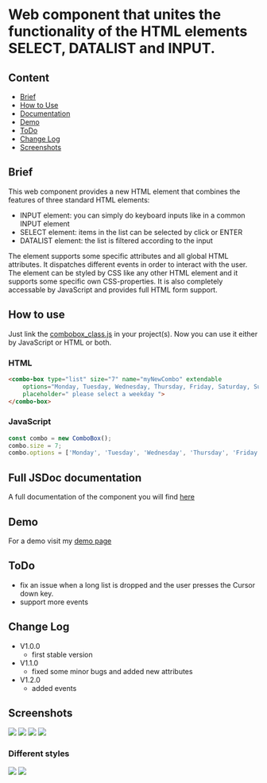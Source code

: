 # Web component that unites the functionality of the HTML elements SELECT, DATALIST and INPUT.

## Content
  * [Brief](#brief)
  * [How to Use](#how-to-use)
  * [Documentation](#full-jsdoc-documentation)
  * [Demo](#demo)
  * [ToDo](#todo)
  * [Change Log](#change-log)
  * [Screenshots](#screenshots)


## Brief 
  This web component provides a new HTML element that combines the features of three standard HTML elements:
  * INPUT element:    you can simply do keyboard inputs like in a common INPUT element
  * SELECT element:   items in the list can be selected by click or ENTER
  * DATALIST element: the list is filtered according to the input
  
  The element supports some specific attributes and all global HTML attributes.
  It dispatches different events in order to interact with the user.
  The element can be styled by CSS like any other HTML element and it supports some specific own CSS-properties.
  It is also completely accessable by JavaScript and provides full HTML form support.
		
  
## How to use
  Just link the [combobox_class.js](./src/combobox_class.js) in your project(s).
  Now you can use it either by JavaScript or HTML or both.

  ### HTML
  
  ```html
  <combo-box type="list" size="7" name="myNewCombo" extendable
      options="Monday, Tuesday, Wednesday, Thursday, Friday, Saturday, Sunday"
      placeholder=" please select a weekday ">
  </combo-box>
  ```

  ### JavaScript

  ```javascript
  const combo = new ComboBox();
  combo.size = 7;
  combo.options = ['Monday', 'Tuesday', 'Wednesday', 'Thursday', 'Friday', 'Saturday', 'Sunday'];
  ```

## Full JSDoc documentation
  A full documentation of the component you will find [here](https://jom-soft.com/webcomponents/combobox/docs/ComboBox.html)

## Demo
  For a demo visit my [demo page](https://jom-soft.com/webcomponents/combobox/index.html)

## ToDo
  - fix an issue when a long list is dropped and the user presses the Cursor down key.
  - support more events

## Change Log
  * V1.0.0
    - first stable version
  * V1.1.0
    - fixed some minor bugs and added new attributes
  * V1.2.0
    - added events
   
## Screenshots
<image src="https://jom-soft.com/webcomponents/combobox/img/Screenshot1.jpg">
<image src="https://jom-soft.com/webcomponents/combobox/img/Screenshot2.jpg">
<image src="https://jom-soft.com/webcomponents/combobox/img/Screenshot3.jpg">
<image src="https://jom-soft.com/webcomponents/combobox/img/Screenshot4.jpg">
	
### Different styles
<image src="https://jom-soft.com/webcomponents/combobox/img/Screenshot5.jpg">
<image src="https://jom-soft.com/webcomponents/combobox/img/Screenshot6.jpg">

